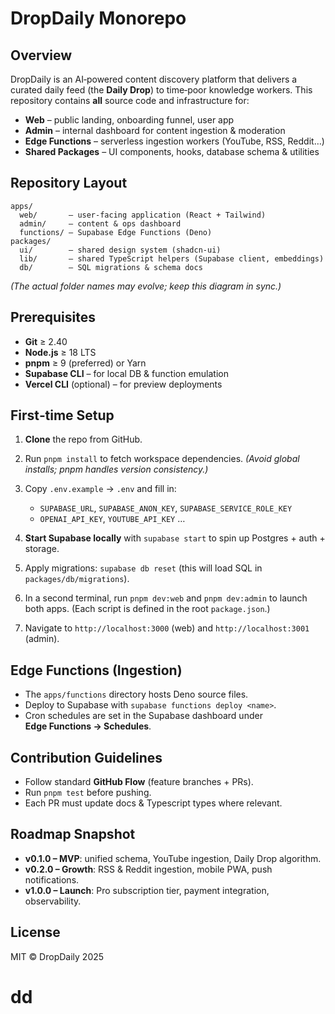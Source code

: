 # DropDaily Monorepo

## Overview

DropDaily is an AI‑powered content discovery platform that delivers a curated daily feed (the **Daily Drop**) to time‑poor knowledge workers. This repository contains **all** source code and infrastructure for:

* **Web** – public landing, onboarding funnel, user app
* **Admin** – internal dashboard for content ingestion & moderation
* **Edge Functions** – serverless ingestion workers (YouTube, RSS, Reddit…)
* **Shared Packages** – UI components, hooks, database schema & utilities

## Repository Layout

```
apps/
  web/       – user‑facing application (React + Tailwind)
  admin/     – content & ops dashboard
  functions/ – Supabase Edge Functions (Deno)
packages/
  ui/        – shared design system (shadcn‑ui)
  lib/       – shared TypeScript helpers (Supabase client, embeddings)
  db/        – SQL migrations & schema docs
```

*(The actual folder names may evolve; keep this diagram in sync.)*

## Prerequisites

* **Git** ≥ 2.40
* **Node.js** ≥ 18 LTS
* **pnpm** ≥ 9 (preferred) or Yarn
* **Supabase CLI** – for local DB & function emulation
* **Vercel CLI** (optional) – for preview deployments

## First‑time Setup

1. **Clone** the repo from GitHub.
2. Run `pnpm install` to fetch workspace dependencies.
   *(Avoid global installs; pnpm handles version consistency.)*
3. Copy `.env.example` → `.env` and fill in:

   * `SUPABASE_URL`, `SUPABASE_ANON_KEY`, `SUPABASE_SERVICE_ROLE_KEY`
   * `OPENAI_API_KEY`, `YOUTUBE_API_KEY` …
4. **Start Supabase locally** with `supabase start` to spin up Postgres + auth + storage.
5. Apply migrations: `supabase db reset` (this will load SQL in `packages/db/migrations`).
6. In a second terminal, run `pnpm dev:web` and `pnpm dev:admin` to launch both apps.
   (Each script is defined in the root `package.json`.)
7. Navigate to `http://localhost:3000` (web) and `http://localhost:3001` (admin).

## Edge Functions (Ingestion)

* The `apps/functions` directory hosts Deno source files.
* Deploy to Supabase with `supabase functions deploy <name>`.
* Cron schedules are set in the Supabase dashboard under **Edge Functions → Schedules**.

## Contribution Guidelines

* Follow standard **GitHub Flow** (feature branches + PRs).
* Run `pnpm test` before pushing.
* Each PR must update docs & Typescript types where relevant.

## Roadmap Snapshot

* **v0.1.0 – MVP**: unified schema, YouTube ingestion, Daily Drop algorithm.
* **v0.2.0 – Growth**: RSS & Reddit ingestion, mobile PWA, push notifications.
* **v1.0.0 – Launch**: Pro subscription tier, payment integration, observability.

## License

MIT © DropDaily 2025
# dd
